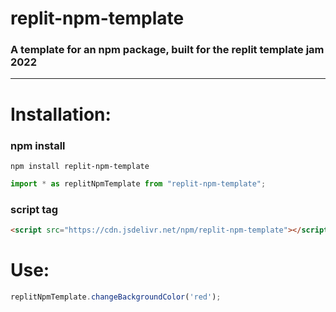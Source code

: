 # replit-npm-template

### A template for an npm package, built for the replit template jam 2022

---

# Installation:

### npm install

```
npm install replit-npm-template
```

```js
import * as replitNpmTemplate from "replit-npm-template";
```

### script tag

```html
<script src="https://cdn.jsdelivr.net/npm/replit-npm-template"></script>
```


# Use:
```js
replitNpmTemplate.changeBackgroundColor('red');
```